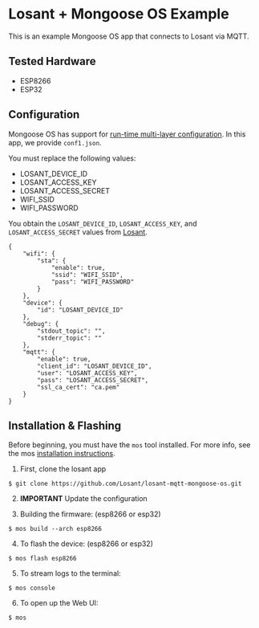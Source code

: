 # Losant + Mongoose OS Example

This is an example Mongoose OS app that connects to Losant via MQTT. 

## Tested Hardware
- ESP8266
- ESP32

## Configuration

Mongoose OS has support for [run-time multi-layer configuration](https://mongoose-os.com/docs/overview/configuration.html). In this app, we provide `conf1.json`. 

You must replace the following values:

- LOSANT_DEVICE_ID
- LOSANT_ACCESS_KEY
- LOSANT_ACCESS_SECRET 
- WIFI_SSID
- WIFI_PASSWORD

You obtain the `LOSANT_DEVICE_ID`, `LOSANT_ACCESS_KEY`, and `LOSANT_ACCESS_SECRET` values from [Losant](www.losant.com). 

```
{
    "wifi": {
        "sta": {
            "enable": true,
            "ssid": "WIFI_SSID",
            "pass": "WIFI_PASSWORD"
        }
    },
    "device": {
        "id": "LOSANT_DEVICE_ID"
    },
    "debug": {
        "stdout_topic": "",
        "stderr_topic": ""
    },
    "mqtt": {
        "enable": true,
        "client_id": "LOSANT_DEVICE_ID",
        "user": "LOSANT_ACCESS_KEY",
        "pass": "LOSANT_ACCESS_SECRET",
        "ssl_ca_cert": "ca.pem"
    }
}
```

## Installation & Flashing

Before beginning, you must have the `mos` tool installed. For more info, see the mos [installation instructions](https://mongoose-os.com/docs/quickstart/setup.html). 

1. First, clone the losant app

```
$ git clone https://github.com/Losant/losant-mqtt-mongoose-os.git
```

2. **IMPORTANT** Update the configuration

3. Building the firmware: (esp8266 or esp32)

```
$ mos build --arch esp8266 
```

4. To flash the device: (esp8266 or esp32)

```
$ mos flash esp8266 
```

5. To stream logs to the terminal: 

```
$ mos console
```

6. To open up the Web UI:

```
$ mos
```
